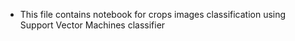 - This file contains notebook for crops images classification using Support Vector Machines classifier
